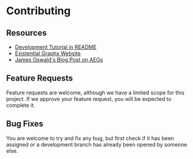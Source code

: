 
# Contributing

## Resources

* [Development Tutorial in README](https://github.com/RAIRLab/Peirce-My-Heart#development)
* [Existential Graphs Website](https://homepages.hass.rpi.edu/heuveb/Research/EG/index.html)
* [James Oswald's Blog Post on AEGs](https://jamesoswald.dev/posts/alpha-existential-graphs/)

## Feature Requests

Feature requests are welcome, although we have a limited scope for this project. If we approve your feature request, you will be expected to complete it.

## Bug Fixes

You are welcome to try and fix any bug, but first check if it has been assigned or a development branch has already been opened by someone else. 

